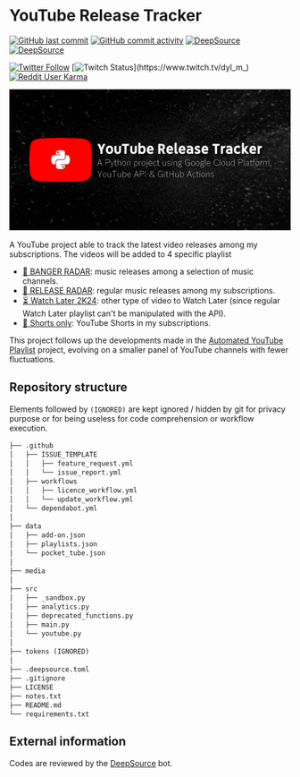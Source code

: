 # YouTube Release Tracker

[![GitHub last commit](https://img.shields.io/github/last-commit/Dyl-M/youtube_release_tracker?label=Last%20commit&style=flat-square)](https://github.com/Dyl-M/youtube_release_tracker/commits/main)
[![GitHub commit activity](https://img.shields.io/github/commit-activity/w/Dyl-M/youtube_release_tracker?label=Commit%20activity&style=flat-square)](https://github.com/Dyl-M/youtube_release_tracker/commits/main)
[![DeepSource](https://deepsource.io/gh/Dyl-M/youtube_release_tracker.svg/?label=active+issues&token=w_aZJJfhd5HPPLyXnDJkstmn)](https://deepsource.io/gh/Dyl-M/youtube_release_tracker/?ref=repository-badge)
[![DeepSource](https://deepsource.io/gh/Dyl-M/youtube_release_tracker.svg/?label=resolved+issues&token=w_aZJJfhd5HPPLyXnDJkstmn)](https://deepsource.io/gh/Dyl-M/youtube_release_tracker/?ref=repository-badge)

[![Twitter Follow](https://img.shields.io/twitter/follow/dyl_m_tweets?label=%40dyl_m_tweets&style=social)](https://twitter.com/dyl_m_tweets)
[![Twitch Status](https://img.shields.io/twitch/status/dyl_m_?logo=twitch&label=dyl_m_)](https://www.twitch.tv/dyl_m_)
[![Reddit User Karma](https://img.shields.io/reddit/user-karma/link/dyl_m?label=u%2Fdyl_m&style=social)](https://www.reddit.com/user/Dyl_M)

![Repository illustration](media/repo_illustration.png?raw=true "Repository illustration")

A YouTube project able to track the latest video releases among my subscriptions. The videos will be added to 4 
specific playlist

- [🚨 BANGER RADAR](https://www.youtube.com/playlist?list=PLOMUdQFdS-XOI8OIWV_Gx-SRhlCS9PKLn): music releases among a 
  selection of music channels.
- [📡 RELEASE RADAR](https://www.youtube.com/playlist?list=PLOMUdQFdS-XNe56Ot6KQmsR4cLT2ua9IC): regular music releases 
  among my subscriptions.
- [⏳ Watch Later 2K24](https://www.youtube.com/playlist?list=PLOMUdQFdS-XPfjAeBp5TuNDQmMoiJHdvB): other type of video to Watch Later (since regular Watch Later playlist can't be 
  manipulated with the API).
- [📱 Shorts only](https://www.youtube.com/playlist?list=PLOMUdQFdS-XOUI24FT8dNZvmeA4dyfdbc): YouTube Shorts in my subscriptions.

This project follows up the developments made in the [Automated YouTube Playlist](https://github.com/Dyl-M/auto_youtube_playlist) 
project, evolving on a smaller panel of YouTube channels with fewer fluctuations.

Repository structure
-------------

Elements followed by `(IGNORED)` are kept ignored / hidden by git for privacy purpose or for being useless for code 
comprehension or workflow execution.

```
├── .github
│   ├── ISSUE_TEMPLATE
│   │   ├── feature_request.yml
│   │   └── issue_report.yml
│   ├── workflows
│   │   ├── licence_workflow.yml
│   │   └── update_workflow.yml
│   └── dependabot.yml
│
├── data
│   ├── add-on.json
│   ├── playlists.json
│   └── pocket_tube.json
│
├── media
│
├── src
│   ├── _sandbox.py
│   ├── analytics.py
│   ├── deprecated_functions.py
│   ├── main.py
│   └── youtube.py
│
├── tokens (IGNORED)
│
├── .deepsource.toml
├── .gitignore
├── LICENSE
├── notes.txt
├── README.md
└── requirements.txt
```

External information
-------------

Codes are reviewed by the [DeepSource](https://deepsource.io/) bot.